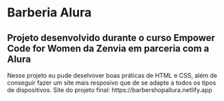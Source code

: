 <h1> Barberia Alura </h1>
<h2> Projeto desenvolvido durante o curso Empower Code for Women da Zenvia em parceria com a Alura </h2>

<p> Nesse projeto eu pude deselvover boas práticas de HTML e CSS, além de conseguir fazer um site mais resposivo que de se adapte a todos os tipos de dispositivos. 
Site do projeto final: https://barbershopallura.netlify.app


</p>
